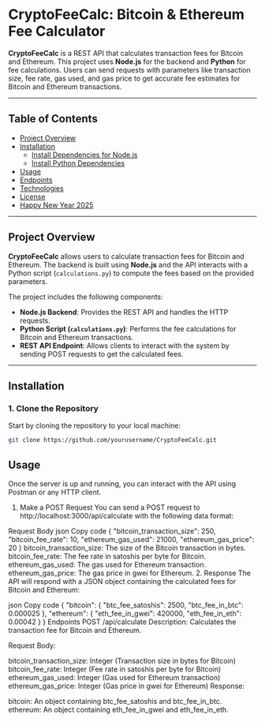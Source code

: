 # **CryptoFeeCalc: Bitcoin & Ethereum Fee Calculator**

**CryptoFeeCalc** is a REST API that calculates transaction fees for Bitcoin and Ethereum. This project uses **Node.js** for the backend and **Python** for fee calculations. Users can send requests with parameters like transaction size, fee rate, gas used, and gas price to get accurate fee estimates for Bitcoin and Ethereum transactions.

---

## **Table of Contents**

- [Project Overview](#project-overview)
- [Installation](#installation)
  - [Install Dependencies for Node.js](#install-dependencies-for-nodejs)
  - [Install Python Dependencies](#install-python-dependencies)
- [Usage](#usage)
- [Endpoints](#endpoints)
- [Technologies](#technologies)
- [License](#license)
- [Happy New Year 2025](#happy-new-year-2025)

---

## **Project Overview**

**CryptoFeeCalc** allows users to calculate transaction fees for Bitcoin and Ethereum. The backend is built using **Node.js** and the API interacts with a Python script (`calculations.py`) to compute the fees based on the provided parameters.

The project includes the following components:

- **Node.js Backend**: Provides the REST API and handles the HTTP requests.
- **Python Script (`calculations.py`)**: Performs the fee calculations for Bitcoin and Ethereum transactions.
- **REST API Endpoint**: Allows clients to interact with the system by sending POST requests to get the calculated fees.

---

## **Installation**

### 1. Clone the Repository

Start by cloning the repository to your local machine:

```bash
git clone https://github.com/yourusername/CryptoFeeCalc.git

```

## **Usage**
Once the server is up and running, you can interact with the API using Postman or any HTTP client.

1. Make a POST Request
You can send a POST request to http://localhost:3000/api/calculate with the following data format:

Request Body
json
Copy code
{
  "bitcoin_transaction_size": 250,
  "bitcoin_fee_rate": 10,
  "ethereum_gas_used": 21000,
  "ethereum_gas_price": 20
}
bitcoin_transaction_size: The size of the Bitcoin transaction in bytes.
bitcoin_fee_rate: The fee rate in satoshis per byte for Bitcoin.
ethereum_gas_used: The gas used for Ethereum transaction.
ethereum_gas_price: The gas price in gwei for Ethereum.
2. Response
The API will respond with a JSON object containing the calculated fees for Bitcoin and Ethereum:

json
Copy code
{
  "bitcoin": {
    "btc_fee_satoshis": 2500,
    "btc_fee_in_btc": 0.000025
  },
  "ethereum": {
    "eth_fee_in_gwei": 420000,
    "eth_fee_in_eth": 0.00042
  }
}
Endpoints
POST /api/calculate
Description: Calculates the transaction fee for Bitcoin and Ethereum.

Request Body:

bitcoin_transaction_size: Integer (Transaction size in bytes for Bitcoin)
bitcoin_fee_rate: Integer (Fee rate in satoshis per byte for Bitcoin)
ethereum_gas_used: Integer (Gas used for Ethereum transaction)
ethereum_gas_price: Integer (Gas price in gwei for Ethereum)
Response:

bitcoin: An object containing btc_fee_satoshis and btc_fee_in_btc.
ethereum: An object containing eth_fee_in_gwei and eth_fee_in_eth.
```